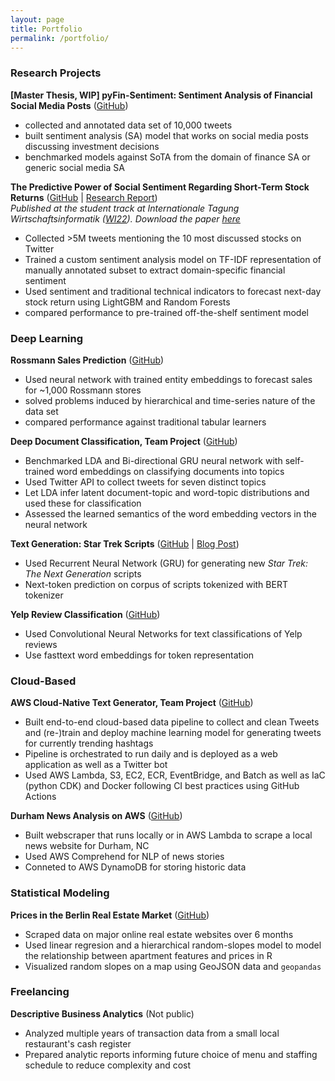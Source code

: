 ```yaml
---
layout: page
title: Portfolio
permalink: /portfolio/
---
```


### Research Projects
**[Master Thesis, WIP] pyFin-Sentiment: Sentiment Analysis of Financial Social Media Posts** ([GitHub](https://github.com/moritzwilksch/MasterThesis))
- collected and annotated data set of 10,000 tweets
- built sentiment analysis (SA) model that works on social media posts discussing investment decisions
- benchmarked models against SoTA from the domain of finance SA or generic social media SA

**The Predictive Power of Social Sentiment Regarding Short-Term Stock Returns** ([GitHub](https://github.com/moritzwilksch/SocialMediaBusinessAnalytics) | [Research Report](https://github.com/moritzwilksch/SocialMediaBusinessAnalytics/raw/main/SMRP_Report_Submission.pdf))  
*Published at the student track at Internationale Tagung Wirtschaftsinformatik ([WI22](https://wi22.de)). Download the paper [here](https://aisel.aisnet.org/wi2022/student_track/student_track/38/)*
- Collected >5M tweets mentioning the 10 most discussed stocks on Twitter
- Trained a custom sentiment analysis model on TF-IDF representation of manually annotated subset to extract domain-specific financial sentiment
- Used sentiment and traditional technical indicators to forecast next-day stock return using LightGBM and Random Forests
- compared performance to pre-trained off-the-shelf sentiment model

### Deep Learning
**Rossmann Sales Prediction** ([GitHub](https://github.com/moritzwilksch/RossmannSalesPrediction))
- Used neural network with trained entity embeddings to forecast sales for ~1,000 Rossmann stores
- solved problems induced by hierarchical and time-series nature of the data set
- compared performance against traditional tabular learners

**Deep Document Classification, Team Project** ([GitHub](https://github.com/dai-anna/Duke-NLP-FinalProject))
- Benchmarked LDA and Bi-directional GRU neural network with self-trained word embeddings on classifying documents into topics
- Used Twitter API to collect tweets for seven distinct topics
- Let LDA infer latent document-topic and word-topic distributions and used these for classification
- Assessed the learned semantics of the word embedding vectors in the neural network

**Text Generation: Star Trek Scripts** ([GitHub](https://github.com/moritzwilksch/StarTrekWriter) | [Blog Post](https://moritzwilksch.github.io/2022/01/14/star-trek-text-generation.html))
- Used Recurrent Neural Network (GRU) for generating new *Star Trek: The Next Generation* scripts
- Next-token prediction on corpus of scripts tokenized with BERT tokenizer

**Yelp Review Classification** ([GitHub](https://github.com/moritzwilksch/DL_Project_Yelp))
- Used Convolutional Neural Networks for text classifications of Yelp reviews
- Use fasttext word embeddings for token representation

### Cloud-Based
**AWS Cloud-Native Text Generator, Team Project** ([GitHub](https://github.com/dai-anna/AWSCloud-TweetGenerator))
- Built end-to-end cloud-based data pipeline to collect and clean Tweets and (re-)train and deploy machine learning model for generating tweets for currently trending hashtags
- Pipeline is orchestrated to run daily and is deployed as a web application as well as a Twitter bot
- Used AWS Lambda, S3, EC2, ECR, EventBridge, and Batch as well as IaC (python CDK) and Docker following CI best practices using GitHub Actions

**Durham News Analysis on AWS** ([GitHub](https://github.com/moritzwilksch/AWS-DurhamNewsAnalysis))
- Built webscraper that runs locally or in AWS Lambda to scrape a local news website for Durham, NC
- Used AWS Comprehend for NLP of news stories
- Conneted to AWS DynamoDB for storing historic data

### Statistical Modeling
**Prices in the Berlin Real Estate Market** ([GitHub](https://github.com/moritzwilksch/BerlinRealEstatePrices))
- Scraped data on major online real estate websites over 6 months
- Used linear regresion and a hierarchical random-slopes model to model the relationship between apartment features and prices in R
- Visualized random slopes on a map using GeoJSON data and `geopandas`

### Freelancing
**Descriptive Business Analytics** (Not public)
- Analyzed multiple years of transaction data from a small local restaurant's cash register
- Prepared analytic reports informing future choice of menu and staffing schedule to reduce complexity and cost
